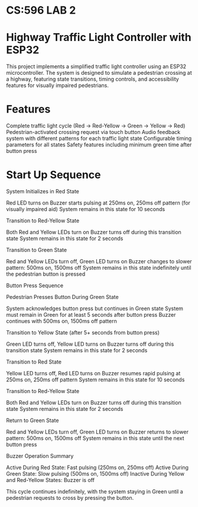 # CS:596 LAB 2
# Highway Traffic Light Controller with ESP32
This project implements a simplified traffic light controller using an ESP32 microcontroller. The system is designed to simulate a pedestrian crossing at a highway, featuring state transitions, timing controls, and accessibility features for visually impaired pedestrians.

# Features 
Complete traffic light cycle (Red → Red-Yellow → Green → Yellow → Red)
Pedestrian-activated crossing request via touch button
Audio feedback system with different patterns for each traffic light state
Configurable timing parameters for all states
Safety features including minimum green time after button press

# Start Up Sequence
System Initializes in Red State

Red LED turns on
Buzzer starts pulsing at 250ms on, 250ms off pattern (for visually impaired aid)
System remains in this state for 10 seconds


Transition to Red-Yellow State

Both Red and Yellow LEDs turn on
Buzzer turns off during this transition state
System remains in this state for 2 seconds


Transition to Green State

Red and Yellow LEDs turn off, Green LED turns on
Buzzer changes to slower pattern: 500ms on, 1500ms off
System remains in this state indefinitely until the pedestrian button is pressed



Button Press Sequence

Pedestrian Presses Button During Green State

System acknowledges button press but continues in Green state
System must remain in Green for at least 5 seconds after button press
Buzzer continues with 500ms on, 1500ms off pattern


Transition to Yellow State (after 5+ seconds from button press)

Green LED turns off, Yellow LED turns on
Buzzer turns off during this transition state
System remains in this state for 2 seconds


Transition to Red State

Yellow LED turns off, Red LED turns on
Buzzer resumes rapid pulsing at 250ms on, 250ms off pattern
System remains in this state for 10 seconds


Transition to Red-Yellow State

Both Red and Yellow LEDs turn on
Buzzer turns off during this transition state
System remains in this state for 2 seconds


Return to Green State

Red and Yellow LEDs turn off, Green LED turns on
Buzzer returns to slower pattern: 500ms on, 1500ms off
System remains in this state until the next button press

Buzzer Operation Summary

Active During Red State: Fast pulsing (250ms on, 250ms off)
Active During Green State: Slow pulsing (500ms on, 1500ms off)
Inactive During Yellow and Red-Yellow States: Buzzer is off

This cycle continues indefinitely, with the system staying in Green until a pedestrian requests to cross by pressing the button.
